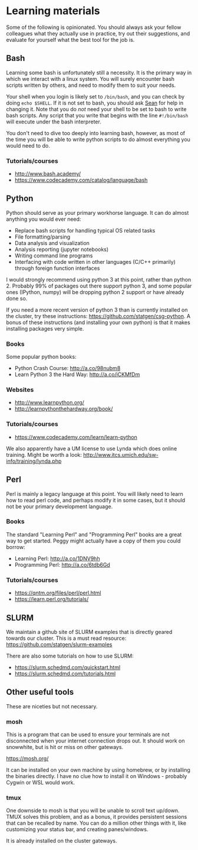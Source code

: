 # Learning materials

Some of the following is opinionated. You should always ask your fellow colleagues what they actually use in practice, try out their suggestions, and evaluate for yourself what the best tool for the job is. 

## Bash

Learning some bash is unfortunately still a necessity. It is the primary way in which we interact with a linux system. You will surely encounter bash scripts written by others, and need to modify them to suit your needs. 

Your shell when you login is likely set to `/bin/bash`, and you can check by doing `echo $SHELL`. If it is not set to bash, you should ask [Sean](mailto:scaron@umich.edu) for help in changing it. Note that you do *not* need your shell to be set to bash to write bash scripts. Any script that you write that begins with the line `#!/bin/bash` will execute under the bash interpreter. 

You don't need to dive too deeply into learning bash, however, as most of the time you will be able to write python scripts to do almost everything you would need to do. 

### Tutorials/courses

* http://www.bash.academy/
* https://www.codecademy.com/catalog/language/bash

## Python

Python should serve as your primary workhorse language. It can do almost anything you would ever need: 

* Replace bash scripts for handling typical OS related tasks 
* File formatting/parsing
* Data analysis and visualization 
* Analysis reporting (jupyter notebooks)
* Writing command line programs
* Interfacing with code written in other languages (C/C++ primarily)
  through foreign function interfaces

I would strongly recommend using python 3 at this point, rather than python 2. Probably 99% of packages out there support python 3, and some popular ones (IPython, numpy) will be dropping python 2 support or have already done so. 

If you need a more recent version of python 3 than is currently installed on the cluster, try these instructions: https://github.com/statgen/csg-python. A bonus of these instructions (and installing your own python) is that it makes installing packages very simple.  

### Books

Some popular python books: 

* Python Crash Course: http://a.co/98nubm8
* Learn Python 3 the Hard Way: http://a.co/iCKMfDm

### Websites

* http://www.learnpython.org/
* http://learnpythonthehardway.org/book/

### Tutorials/courses

* https://www.codecademy.com/learn/learn-python

We also apparently have a UM license to use Lynda which does online training. Might be worth a look: http://www.itcs.umich.edu/sw-info/training/lynda.php

## Perl

Perl is mainly a legacy language at this point. You will likely need to learn how to read perl code, and perhaps modify it in some cases, but it should not be your primary development language. 

### Books

The standard "Learning Perl" and "Programming Perl" books are a great way to get started. Peggy might actually have a copy of them you could borrow: 

* Learning Perl: http://a.co/1DNV9hh
* Programming Perl: http://a.co/6tdb6Gd

### Tutorials/courses

* https://qntm.org/files/perl/perl.html
* https://learn.perl.org/tutorials/

## SLURM

We maintain a github site of SLURM examples that is directly geared towards our cluster. This is a must read resource: https://github.com/statgen/slurm-examples

There are also some tutorials on how to use SLURM:
  * https://slurm.schedmd.com/quickstart.html
  * https://slurm.schedmd.com/tutorials.html

## Other useful tools

These are niceties but not necessary. 

### mosh

This is a program that can be used to ensure your terminals are not disconnected when your internet connection drops out. It should work on snowwhite, but is hit or miss on other gateways. 

https://mosh.org/

It can be installed on your own machine by using homebrew, or by installing the binaries directly. I have no clue how to install it on Windows - probably Cygwin or WSL would work.  

### tmux

One downside to mosh is that you will be unable to scroll text up/down. TMUX solves this problem, and as a bonus, it provides persistent sessions that can be recalled by name. You can do a million other things with it, like customizing your status bar, and creating panes/windows. 

It is already installed on the cluster gateways. 



